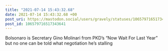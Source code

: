 ```yaml
---
title: "2021-07-14 15:43:32.68"
date: 2021-07-14 15:43:32.68 +00
post_uri: https://mastodon.social/users/gravely/statuses/106579716517343641
post_id: 106579716517343641
---
```

Bolsonaro is Secretary Gino Molinari from PKD’s “Now Wait For Last Year” but no one can be told what negotiation he’s stalling



